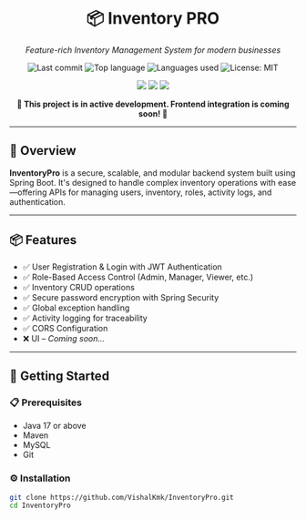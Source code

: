 <h1 align="center">📦 Inventory PRO</h1>
<p align="center"><em>Feature-rich Inventory Management System for modern businesses</em></p>

<p align="center">
  <img src="https://img.shields.io/github/last-commit/VishalKmk/InventoryPro" alt="Last commit">
  <img src="https://img.shields.io/github/languages/top/VishalKmk/InventoryPro" alt="Top language">
  <img src="https://img.shields.io/github/languages/count/VishalKmk/InventoryPro" alt="Languages used">
  <img src="https://img.shields.io/github/license/VishalKmk/InventoryPro" alt="License: MIT">
</p>

<p align="center">
  <img src="https://img.shields.io/badge/Built%20With-Java-blue.svg" />
  <img src="https://img.shields.io/badge/Framework-SpringBoot-green.svg" />
  <img src="https://img.shields.io/badge/Database-MySQL-lightgrey.svg" />
</p>

<p align="center"><strong>🚧 This project is in active development. Frontend integration is coming soon! 🚀</strong></p>

---

## 📝 Overview

**InventoryPro** is a secure, scalable, and modular backend system built using Spring Boot. It's designed to handle complex inventory operations with ease—offering APIs for managing users, inventory, roles, activity logs, and authentication.

---

## 📦 Features

- ✅ User Registration & Login with JWT Authentication
- ✅ Role-Based Access Control (Admin, Manager, Viewer, etc.)
- ✅ Inventory CRUD operations
- ✅ Secure password encryption with Spring Security
- ✅ Global exception handling
- ✅ Activity logging for traceability
- ✅ CORS Configuration
- ❌ UI – *Coming soon...*

---

## 🚀 Getting Started

### 📋 Prerequisites

- Java 17 or above
- Maven
- MySQL
- Git

### ⚙️ Installation

```bash
git clone https://github.com/VishalKmk/InventoryPro.git
cd InventoryPro
